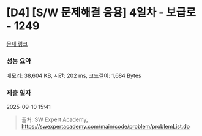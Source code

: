 # [D4] [S/W 문제해결 응용] 4일차 - 보급로 - 1249 

[문제 링크](https://swexpertacademy.com/main/code/problem/problemDetail.do?contestProbId=AV15QRX6APsCFAYD) 

### 성능 요약

메모리: 38,604 KB, 시간: 202 ms, 코드길이: 1,684 Bytes

### 제출 일자

2025-09-10 15:41



> 출처: SW Expert Academy, https://swexpertacademy.com/main/code/problem/problemList.do